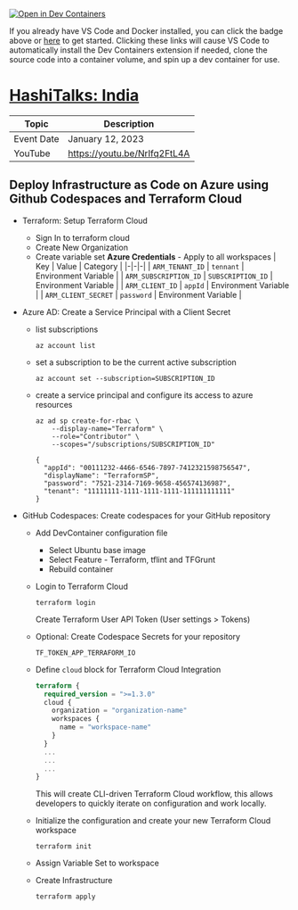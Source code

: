 [![Open in Dev Containers](https://img.shields.io/static/v1?label=Dev%20Containers&message=Open&color=blue&logo=visualstudiocode)](https://vscode.dev/redirect?url=vscode://ms-vscode-remote.remote-containers/cloneInVolume?url=https://github.com/mechdeveloper/demo-hashitalks-india)

If you already have VS Code and Docker installed, you can click the badge above or [here](https://vscode.dev/redirect?url=vscode://ms-vscode-remote.remote-containers/cloneInVolume?url=https://github.com/mechdeveloper/demo-hashitalks-india) to get started. Clicking these links will cause VS Code to automatically install the Dev Containers extension if needed, clone the source code into a container volume, and spin up a dev container for use.

# [HashiTalks: India](https://events.hashicorp.com/hashitalksindia)

| Topic | Description |
|-|-|
| Event Date | January 12, 2023 |
| YouTube | https://youtu.be/NrIfq2FtL4A |

## Deploy Infrastructure as Code on Azure using Github Codespaces and Terraform Cloud

- Terraform: Setup Terraform Cloud 
  - Sign In to terraform cloud 
  - Create New Organization 
  - Create variable set __Azure Credentials__ - Apply to all workspaces
    | Key | Value | Category | 
    |-|-|-|
    | `ARM_TENANT_ID` | `tennant` | Environment Variable |
    | `ARM_SUBSCRIPTION_ID` | `SUBSCRIPTION_ID` | Environment Variable |
    | `ARM_CLIENT_ID` | `appId` | Environment Variable |
    | `ARM_CLIENT_SECRET` | `password` | Environment Variable |

- Azure AD: Create a Service Principal with a Client Secret
  - list subscriptions
    ```
    az account list
    ```
  - set a subscription to be the current active subscription
    ```
    az account set --subscription=SUBSCRIPTION_ID​
    ```
  - create a service principal and configure its access to azure resources
    ```
    az ad sp create-for-rbac \​
        --display-name="Terraform" \​
        --role="Contributor" \​
        --scopes="/subscriptions/SUBSCRIPTION_ID"​
    
    {​
      "appId": "00111232-4466-6546-7897-7412321598756547",
      ​"displayName": "TerraformSP",​
      "password": "7521-2314-7169-9658-456574136987",​
      "tenant": "11111111-1111-1111-1111-111111111111"​
    }
    ```


      
- GitHub Codespaces: Create codespaces for your GitHub repository
  - Add DevContainer configuration file
    - Select Ubuntu base image
    - Select Feature - Terraform, tflint and TFGrunt
    - Rebuild container
  
  - Login to Terraform Cloud
    ```
    terraform login
    ```
    Create Terraform User API Token (User settings > Tokens)

  - Optional: Create Codespace Secrets for your repository
    ```
    TF_TOKEN_APP_TERRAFORM_IO
    ```
  - Define `cloud` block for Terraform Cloud Integration
    ```tf
    terraform {​
      required_version = ">=1.3.0"​
      cloud {​
        organization = "organization-name"​
        workspaces {​
          name = "workspace-name"​
        }​
      }​
      ...​
      ...​
      ...​
    }​
    ```
    This will create CLI-driven Terraform Cloud workflow, this allows developers to quickly iterate on configuration and work locally.

  - Initialize the configuration and create your new Terraform Cloud workspace
    ```
    terraform init
    ```
  - Assign Variable Set to workspace
  - Create Infrastructure
    ```
    terraform apply
    ```
